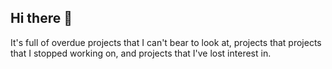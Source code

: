 ## Hi there 👋

It's full of overdue projects that I can't bear to look at, projects that projects that I stopped working on, and projects that I've lost interest in.
